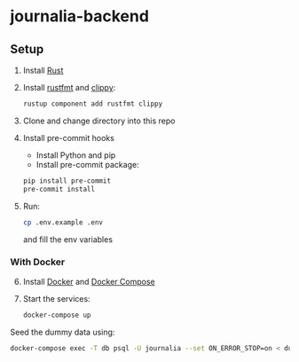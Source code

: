 # journalia-backend

## Setup

1. Install [Rust](https://www.rust-lang.org/tools/install)
2. Install [rustfmt](https://github.com/rust-lang/rustfmt) and [clippy](https://github.com/rust-lang/rust-clippy):

    ```bash
    rustup component add rustfmt clippy
    ```

3. Clone and change directory into this repo
4. Install pre-commit hooks
    - Install Python and pip
    - Install pre-commit package:

    ```bash
    pip install pre-commit
    pre-commit install
    ```

5. Run:

    ```bash
    cp .env.example .env
    ```

    and fill the env variables

<!-- markdownlint-disable MD029 -->

### With Docker

6. Install [Docker](https://docs.docker.com/engine/install/) and [Docker Compose](https://docs.docker.com/compose/install/)
7. Start the services:

    ```bash
    docker-compose up
    ```

Seed the dummy data using:

```bash
docker-compose exec -T db psql -U journalia --set ON_ERROR_STOP=on < dummy_data.sql
```


